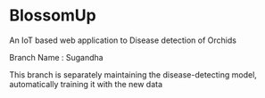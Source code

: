 # BlossomUp
An IoT based web application to Disease detection of Orchids 

Branch Name :  Sugandha

This branch is separately maintaining the disease-detecting model, automatically training it with the new data